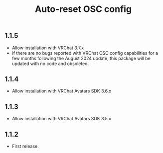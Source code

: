 ﻿---
title: Auto-reset OSC config
---

## 1.1.5

- Allow installation with VRChat 3.7.x
- If there are no bugs reported with VRChat OSC config capabilities for a few months following the August 2024 update,
  this package will be updated with no code and obsoleted.

## 1.1.4

- Allow installation with VRChat Avatars SDK 3.6.x

## 1.1.3

- Allow installation with VRChat Avatars SDK 3.5.x

## 1.1.2

- First release.

